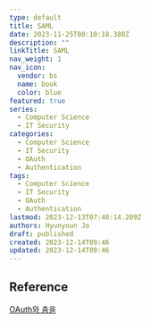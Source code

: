 ```yaml
---
type: default
title: SAML
date: 2023-11-25T00:10:18.380Z
description: ""
linkTitle: SAML
nav_weight: 1
nav_icon:
  vendor: bs
  name: book
  color: blue
featured: true
series:
  - Computer Science
  - IT Security
categories:
  - Computer Science
  - IT Security
  - OAuth
  - Authentication
tags:
  - Computer Science
  - IT Security
  - OAuth
  - Authentication
lastmod: 2023-12-13T07:40:14.209Z
authors: Hyunyoun Jo
draft: published
created: 2023-12-14T09:46
updated: 2023-12-14T09:46
---
```


## Reference

[OAuth와 춤을](https://d2.naver.com/helloworld/24942)
